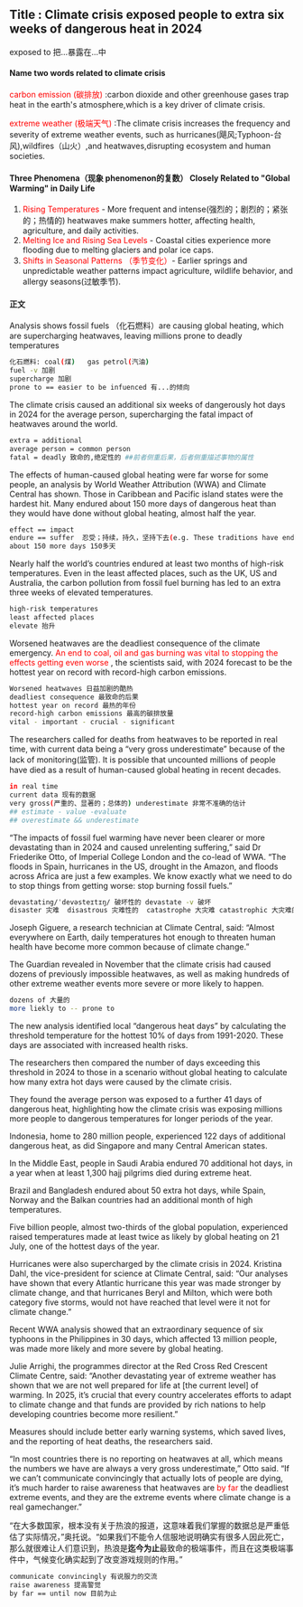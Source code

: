 ## Title : Climate crisis **exposed** people **to** extra six weeks of dangerous heat in 2024

exposed to 把...暴露在...中

#### Name two words related to climate crisis

<span style="color: red;">carbon emission (碳排放) </span>
:carbon dioxide and other greenhouse gases trap heat in the earth's atmosphere,which is a key driver of climate crisis.

<span style="color: red;">extreme weather (极端天气)</span> :The climate crisis increases the frequency and severity of extreme weather events, such as hurricanes(飓风;Typhoon-台风),wildfires（山火）,and heatwaves,disrupting ecosystem and human societies.

####  Three Phenomena（现象 phenomenon的复数） Closely Related to "Global Warming" in Daily Life
1. <span style="color: red;">Rising Temperatures</span> - More frequent and intense(强烈的；剧烈的；紧张的；热情的) heatwaves make summers hotter, affecting health, agriculture, and daily activities.
2. <span style="color: red;">Melting Ice and Rising Sea Levels</span> - Coastal cities experience more flooding due to melting glaciers and polar ice caps.
3. <span style="color: red;">Shifts in Seasonal Patterns （季节变化）</span>- Earlier springs and unpredictable weather patterns impact agriculture, wildlife behavior, and allergy seasons(过敏季节).

#### 正文
Analysis shows fossil fuels （化石燃料）are causing global heating, which are supercharging heatwaves, leaving millions prone to deadly temperatures

```bash
化石燃料: coal(煤)   gas petrol(汽油)
fuel -v 加剧
supercharge 加剧
prone to == easier to be infuenced 有...的倾向
```

The climate crisis caused an additional six weeks of dangerously hot days in 2024 for the average person, supercharging the fatal impact of heatwaves around the world.

```bash
extra = additional
average person = common person
fatal = deadly 致命的,绝定性的 ##前者侧重后果，后者侧重描述事物的属性
```

The effects of human-caused global heating were far worse for some people, an analysis by World Weather Attribution (WWA) and Climate Central has shown. Those in Caribbean and Pacific island states were the hardest hit. Many endured about 150 more days of dangerous heat than they would have done without global heating, almost half the year.

```bash
effect == impact
endure == suffer  忍受；持续，持久，坚持下去(e.g. These traditions have endured throughout the ages.)
about 150 more days 150多天
```

Nearly half the world’s countries endured at least two months of high-risk temperatures. Even in the least affected places, such as the UK, US and Australia, the carbon pollution from fossil fuel burning has led to an extra three weeks of elevated temperatures.

```bash
high-risk temperatures
least affected places
elevate 抬升
```

Worsened heatwaves are the deadliest consequence of the climate emergency. <span style="color: red;">An end to coal, oil and gas burning was vital to stopping the effects getting even worse</span> , the scientists said, with 2024 forecast to be the hottest year on record with record-high carbon emissions.

```bash
Worsened heatwaves 日益加剧的酷热
deadliest consequence 最致命的后果
hottest year on record 最热的年份
record-high carbon emissions 最高的碳排放量
vital - important - crucial - significant
```

The researchers called for deaths from heatwaves to be reported in real time, with current data being a “very gross underestimate” because of the lack of monitoring(监管). It is possible that uncounted millions of people have died as a result of human-caused global heating in recent decades.

```bash
in real time 
current data 现有的数据
very gross(严重的、显著的；总体的) underestimate 非常不准确的估计
## estimate - value -evaluate
## overestimate && underestimate
```

“The impacts of fossil fuel warming have never been clearer or more devastating than in 2024 and caused unrelenting suffering,” said Dr Friederike Otto, of Imperial College London and the co-lead of WWA. “The floods in Spain, hurricanes in the US, drought in the Amazon, and floods across Africa are just a few examples. We know exactly what we need to do to stop things from getting worse: stop burning fossil fuels.”

```bash
devastating/ˈdevəsteɪtɪŋ/ 破坏性的 devastate -v 破坏
disaster 灾难  disastrous 灾难性的  catastrophe 大灾难 catastrophic 大灾难的 calamity  /kəˈlæmɪti/ 灾难
```


Joseph Giguere, a research technician at Climate Central, said: “Almost everywhere on Earth, daily temperatures hot enough to threaten human health have become more common because of climate change.”



The Guardian revealed in November that the climate crisis had caused dozens of previously impossible heatwaves, as well as making hundreds of other extreme weather events more severe or more likely to happen.

```bash
dozens of 大量的
more liekly to -- prone to 
```

The new analysis identified local “dangerous heat days” by calculating the threshold temperature for the hottest 10% of days from 1991-2020. These days are associated with increased health risks.

The researchers then compared the number of days exceeding this threshold in 2024 to those in a scenario without global heating to calculate how many extra hot days were caused by the climate crisis.

They found the average person was exposed to a further 41 days of dangerous heat, highlighting how the climate crisis was exposing millions more people to dangerous temperatures for longer periods of the year.

Indonesia, home to 280 million people, experienced 122 days of additional dangerous heat, as did Singapore and many Central American states.

In the Middle East, people in Saudi Arabia endured 70 additional hot days, in a year when at least 1,300 hajj pilgrims died during extreme heat.

Brazil and Bangladesh endured about 50 extra hot days, while Spain, Norway and the Balkan countries had an additional month of high temperatures.

Five billion people, almost two-thirds of the global population, experienced raised temperatures made at least twice as likely by global heating on 21 July, one of the hottest days of the year.

Hurricanes were also supercharged by the climate crisis in 2024. Kristina Dahl, the vice-president for science at Climate Central, said: “Our analyses have shown that every Atlantic hurricane this year was made stronger by climate change, and that hurricanes Beryl and Milton, which were both category five storms, would not have reached that level were it not for climate change.”

Recent WWA analysis showed that an extraordinary sequence of six typhoons in the Philippines in 30 days, which affected 13 million people, was made more likely and more severe by global heating.

Julie Arrighi, the programmes director at the Red Cross Red Crescent Climate Centre, said: “Another devastating year of extreme weather has shown that we are not well prepared for life at [the current level] of warming. In 2025, it’s crucial that every country accelerates efforts to adapt to climate change and that funds are provided by rich nations to help developing countries become more resilient.”

Measures should include better early warning systems, which saved lives, and the reporting of heat deaths, the researchers said.

“In most countries there is no reporting on heatwaves at all, which means the numbers we have are always a very gross underestimate,” Otto said. “If we can’t communicate convincingly that actually lots of people are dying, it’s much harder to raise awareness that heatwaves are <span style="color: red;">by far</span> the deadliest extreme events, and they are the extreme events where climate change is a real gamechanger.”

“在大多数国家，根本没有关于热浪的报道，这意味着我们掌握的数据总是严重低估了实际情况，”奥托说。“如果我们不能令人信服地说明确实有很多人因此死亡，那么就很难让人们意识到，热浪是**迄今为止**最致命的极端事件，而且在这类极端事件中，气候变化确实起到了改变游戏规则的作用。”

```bash
communicate convincingly 有说服力的交流
raise awareness 提高警觉
by far == until now 目前为止
```
